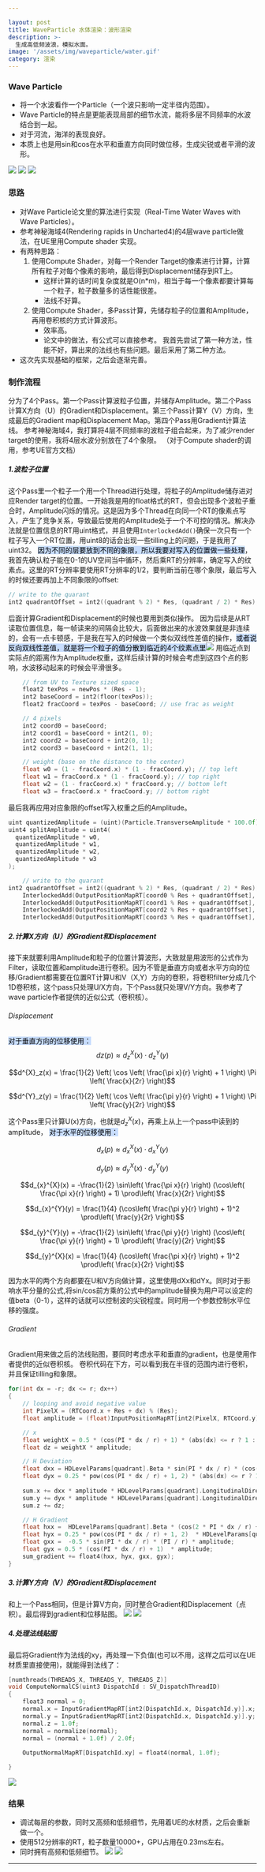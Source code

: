 ```yaml
---

layout: post
title: WaveParticle 水体渲染：波形渲染
description: >-
  生成高低频波浪，模拟水面。
image: '/assets/img/waveparticle/water.gif'
category: 渲染
---
```

### Wave Particle
- 将一个水波看作一个Particle（一个波只影响一定半径内范围）。
- Wave Particle的特点是更能表现局部的细节水流，能将多层不同频率的水波结合到一起。
- 对于河流，海洋的表现良好。
- 本质上也是用sin和cos在水平和垂直方向同时做位移，生成尖锐或者平滑的波形。

![](/assets/img/waveparticle/cdf5d4f3827076c7bca12c1838809f5f.gif)
![](/assets/img/waveparticle/1.png)
![](/assets/img/waveparticle/2.png)

### 思路
- 对Wave Particle论文里的算法进行实现（Real-Time Water Waves with Wave Particles）。
- 参考神秘海域4(Rendering rapids in Uncharted4)的4层wave particle做法，在UE里用Compute shader 实现。
- 有两种思路：
	1. 使用Compute Shader，对每一个Render Target的像素进行计算，计算所有粒子对每个像素的影响，最后得到Displacement储存到RT上。
		- 这样计算的话时间复杂度就是O(n*m)，相当于每一个像素都要计算每一个粒子，粒子数量多的话性能很差。
		- 法线不好算。
	2. 使用Compute Shader，多Pass计算，先储存粒子的位置和Amplitude，再用卷积核的方式计算波形。
		- 效率高。
		- 论文中的做法，有公式可以直接参考。
	我首先尝试了第一种方法，性能不好，算出来的法线也有些问题。最后采用了第二种方法。
- 这次先实现基础的框架，之后会逐渐完善。
	
### 制作流程
分为了4个Pass。第一个Pass计算波粒子位置，并储存Amplitude。第二个Pass计算X方向（U）的Gradient和Displacement。第三个Pass计算Y（V）方向，生成最后的Gradient map和Displacement Map。第四个Pass用Gradient计算法线。
参考神秘海域4，我打算将4层不同频率的波粒子组合起来，为了减少render target的使用，我将4层水波分别放在了4个象限。
（对于Compute shader的调用，参考UE官方文档）

##### 1.波粒子位置
这个Pass里一个粒子一个用一个Thread进行处理，将粒子的Amplitude储存进对应Render target的位置。一开始我是用的float格式的RT，但会出现多个波粒子重合时，Amplitude闪烁的情况。这是因为多个Thread在向同一个RT的像素点写入，产生了竞争关系，导致最后使用的Amplitude处于一个不可控的情况。解决办法就是位置信息的RT用uint格式，并且使用`InterlockedAdd()`确保一次只有一个粒子写入一个RT位置，用uint8的话会出现一些tilling上的问题，于是我用了uint32。
<mark style="background: #ADCCFFA6;">因为不同的层要放到不同的象限，所以我要对写入的位置做一些处理</mark>，我首先确认粒子能在0-1的UV空间当中循环，然后乘RT的分辨率，确定写入的纹素点。这里的RT分辨率要使用RT分辨率的1/2，要判断当前在哪个象限，最后写入的时候还要再加上不同象限的offset:

```c++
// write to the quarant
int2 quadrantOffset = int2((quadrant % 2) * Res, (quadrant / 2) * Res);
```
后面计算Gradient和Displacement的时候也要用到类似操作。
因为后续是从RT读取位置信息，每一帧读来的间隔会比较大，后面做出来的水波效果就是非连续的，会有一点卡顿感，于是我在写入的时候做一个类似双线性差值的操作，<mark style="background: #ADCCFFA6;">或者说反向双线性差值，就是将一个粒子的值分散到临近的4个纹素点里</mark>![](/assets/img/waveparticle/009d9302cdf57815332dbadf316e028b.png)
用临近点到实际点的距离作为Amplitude权重，这样后续计算的时候会考虑到这四个点的影响，水波移动起来的时候会平滑很多。
```c++
    // from UV to Texture sized space
    float2 texPos = newPos * (Res - 1);
    int2 baseCoord = int2(floor(texPos));
    float2 fracCoord = texPos - baseCoord; // use frac as weight

    // 4 pixels
    int2 coord0 = baseCoord;
    int2 coord1 = baseCoord + int2(1, 0);
    int2 coord2 = baseCoord + int2(0, 1);
    int2 coord3 = baseCoord + int2(1, 1);

    // weight (base on the distance to the center)
    float w0 = (1 - fracCoord.x) * (1 - fracCoord.y); // top left
    float w1 = fracCoord.x * (1 - fracCoord.y); // top right
    float w2 = (1 - fracCoord.x) * fracCoord.y; // bottom left
    float w3 = fracCoord.x * fracCoord.y; // bottom right
```
最后我再应用对应象限的offset写入权重之后的Amplitude。
```c++
uint quantizedAmplitude = (uint)(Particle.TransverseAmplitude * 100.0f);
uint4 splitAmplitude = uint4(
  quantizedAmplitude * w0,
  quantizedAmplitude * w1,
  quantizedAmplitude * w2,
  quantizedAmplitude * w3
);

    // write to the quarant
int2 quadrantOffset = int2((quadrant % 2) * Res, (quadrant / 2) * Res);
    InterlockedAdd(OutputPositionMapRT[coord0 % Res + quadrantOffset], splitAmplitude.x);
    InterlockedAdd(OutputPositionMapRT[coord1 % Res + quadrantOffset], splitAmplitude.y);
    InterlockedAdd(OutputPositionMapRT[coord2 % Res + quadrantOffset], splitAmplitude.z);
    InterlockedAdd(OutputPositionMapRT[coord3 % Res + quadrantOffset], splitAmplitude.w);
```
##### 2.计算X方向（U）的Gradient和Displacement
接下来就要利用Amplitude和粒子的位置计算波形，大致就是用波形的公式作为Filter，读取位置和amplitude进行卷积。因为不管是垂直方向或者水平方向的位移/Gradient都需要在位置RT计算U和V（X,Y）方向的卷积，将卷积filter分成几个1D卷积核，这个pass只处理U/X方向，下个Pass就只处理V/Y方向。我参考了wave particle作者提供的近似公式（卷积核）。

###### Displacement
<mark style="background: #ADCCFFA6;">对于垂直方向的位移使用：</mark>
$$dz(p) \approx d^X_z(x) \cdot d^Y_z(y)$$

$$d^{X}_z(x) = \frac{1}{2} \left( \cos \left( \frac{\pi x}{r} \right) + 1 \right) \Pi \left( \frac{x}{2r} \right)$$

$$d^{Y}_z(y) = \frac{1}{2} \left( \cos \left( \frac{\pi y}{r} \right) + 1 \right) \Pi \left( \frac{y}{2r} \right)$$

这个Pass里只计算U(x)方向，也就是$d^{X}_z(x)$，再乘上从上一个pass中读到的amplitude，
<mark style="background: #ADCCFFA6;">对于水平的位移使用：</mark>

$$d_x(p) \approx d^X_x(x) \cdot d^Y_x(y)$$

$$d_y(p) \approx d^X_y(x) \cdot d^Y_y(y)$$

$$d_{x}^{X}(x) = -\frac{1}{2} \sin\left( \frac{\pi x}{r} \right) (\cos\left( \frac{\pi x}{r} \right) + 1) \prod\left( \frac{x}{2r} \right)$$

$$d_{x}^{Y}(y) = \frac{1}{4} (\cos\left( \frac{\pi y}{r} \right) + 1)^2 \prod\left( \frac{y}{2r} \right)$$

$$d_{y}^{Y}(y) = -\frac{1}{2} \sin\left( \frac{\pi y}{r} \right) (\cos\left( \frac{\pi y}{r} \right) + 1) \prod\left( \frac{y}{2r} \right)$$

$$d_{y}^{X}(x) = \frac{1}{4} (\cos\left( \frac{\pi x}{r} \right) + 1)^2 \prod\left( \frac{x}{2r} \right)$$

因为水平的两个方向都要在U和V方向做计算，这里使用dXx和dYx。同时对于影响水平分量的公式,将sin/cos前方乘的公式中的amplitude替换为用户可以设定的值beta（0-1），这样的话就可以控制波的尖锐程度。同时用一个参数控制水平位移的强度。

###### Gradient
Gradient用来做之后的法线贴图，要同时考虑水平和垂直的gradient，也是使用作者提供的近似卷积核。
卷积代码在下方，可以看到我在半径的范围内进行卷积，并且保证tilling和象限。

```c++
for(int dx = -r; dx <= r; dx++)
{
	// looping and avoid negative value
	int PixelX = (RTCoord.x + Res + dx) % (Res);
	float amplitude = (float)InputPositionMapRT[int2(PixelX, RTCoord.y) + quadrantOffset] / 100.0f;

	// x
	float weightX = 0.5 * (cos(PI * dx / r) + 1) * (abs(dx) <= r ? 1 : 0);
	float dz = weightX * amplitude;

	// H Deviation
	float dxx = HDLevelParams[quadrant].Beta * sin(PI * dx / r) * (cos(PI * dx / r) + 1) * (abs(dx) <= r ? 1 : 0);
	float dyx = 0.25 * pow(cos(PI * dx / r) + 1, 2) * (abs(dx) <= r ? 1 : 0);
	
	sum.x += dxx * amplitude * HDLevelParams[quadrant].LongitudinalDirectionAmount.x;
	sum.y += dyx * amplitude * HDLevelParams[quadrant].LongitudinalDirectionAmount.y;
	sum.z += dz;

	// H Gradient
	float hxx =  HDLevelParams[quadrant].Beta * (cos(2 * PI * dx / r) + cos(PI * dx / r)) * (PI / r) * HDLevelParams[quadrant].LongitudinalDirectionAmount.x; // For HDeviation
	float hyx = 0.25 * pow(cos(PI * dx / r) + 1, 2)  * HDLevelParams[quadrant].LongitudinalDirectionAmount.x;
	float gxx =  -0.5 * sin(PI * dx / r) * (PI / r) * amplitude;
	float gyx = 0.5 * (cos(PI * dx / r) + 1)  * amplitude;
	sum_gradient += float4(hxx, hyx, gxx, gyx);
}
```

##### 3.计算Y方向（V）的Gradient和Displacement
和上一个Pass相同，但是计算V方向，同时整合Gradient和Displacement（点积）。最后得到gradient和位移贴图。
![](/assets/img/waveparticle/3a1232519cb08d910237ff1749a7417b.png)
![](/assets/img/waveparticle/a5c74512e14b9337bf5ada243b421798.png)

##### 4.处理法线贴图
最后将Gradient作为法线的xy，再处理一下负值(也可以不用，这样之后可以在UE材质里直接使用)，就能得到法线了：

```c++
[numthreads(THREADS_X, THREADS_Y, THREADS_Z)]  
void ComputeNormalCS(uint3 DispatchId : SV_DispatchThreadID)  
{  
    float3 normal = 0;  
    normal.x = InputGradientMapRT[int2(DispatchId.x, DispatchId.y)].x;  
    normal.y = InputGradientMapRT[int2(DispatchId.x, DispatchId.y)].y;  
    normal.z = 1.0f;  
    normal = normalize(normal);  
    normal = (normal + 1.0f) / 2.0f;  
  
    OutputNormalMapRT[DispatchId.xy] = float4(normal, 1.0f);  

}
```
![](/assets/img/waveparticle/5056fe184994731d8bc4a449acc86d21.png)

### 结果
- 调试每层的参数，同时又高频和低频细节，先用着UE的水材质，之后会重新做一个。
- 使用512分辨率的RT，粒子数量10000+，GPU占用在0.23ms左右。
- 同时拥有高频和低频细节。
![](/assets/img/waveparticle/5dc0ad5ae81aef62e705424fe02b2ad2.png)
![](/assets/img/waveparticle/cdf5d4f3827076c7bca12c1838809f5f.gif)
---